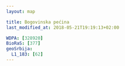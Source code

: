 ```yaml
---
layout: map

title: Bogovinska pećina
last_modified_at: 2018-05-21T19:19:13+02:00

WDPA: [328920]
BioRaS: [377]
geoSrbija:
  L1_183: [62]
---
```

